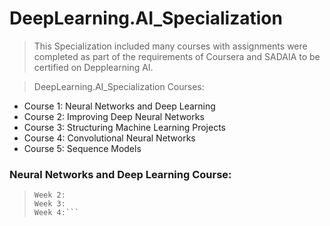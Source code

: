 # DeepLearning.AI_Specialization

>This Specialization included many courses with assignments were completed as part of the requirements of Coursera and SADAIA to be certified on Depplearning AI.



> DeepLearning.AI_Specialization Courses:
* Course 1: Neural Networks and Deep Learning
* Course 2: Improving Deep Neural Networks
* Course 3: Structuring Machine Learning Projects
* Course 4: Convolutional Neural Networks
* Course 5: Sequence Models







###  Neural Networks and Deep Learning Course: 
> ``` Week 1: 
> Week 2:
> Week 3:
> Week 4:```


